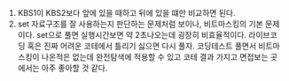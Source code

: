 1. KBS1이 KBS2보다 앞에 있을 때하고 뒤에 있을 떄만 비교하면 된다.
2. set 자료구조를 잘 사용하는지 판단하는 문제처럼 보이나, 비트마스킹의 기본 문제이다. set으로 풀면 실행시간보면 약 2초나오는데 굉장히 비효율적이다. 
   라이브코딩 혹은 진짜 어려운 코테에서 틀리기 싫으면 다시 풀자. 코딩테스트 풀면서 비트마스킹이 나온적은 없는데 
   완전탐색에 적용할 수 있고 코테 결과 가지고 면접보는 곳에서는 아주 좋아할 것 같다.